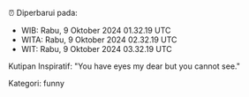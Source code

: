 ⏰ Diperbarui pada:
- WIB: Rabu, 9 Oktober 2024 01.32.19 UTC
- WITA: Rabu, 9 Oktober 2024 02.32.19 UTC
- WIT: Rabu, 9 Oktober 2024 03.32.19 UTC

Kutipan Inspiratif:
"You have eyes my dear but you cannot see."


Kategori: funny

